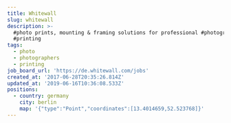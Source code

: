 ```yaml
---
title: Whitewall
slug: whitewall
description: >-
  #photo prints, mounting & framing solutions for professional #photographers;
  #printing
tags:
  - photo
  - photographers
  - printing
job_board_url: 'https://de.whitewall.com/jobs'
created_at: '2017-06-28T20:35:26.814Z'
updated_at: '2019-06-16T10:36:08.533Z'
positions:
  - country: germany
    city: berlin
    map: '{"type":"Point","coordinates":[13.4014659,52.523768]}'
---
```

